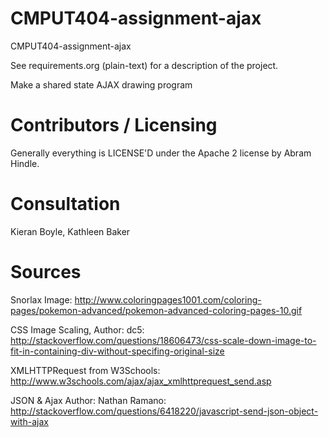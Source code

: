 CMPUT404-assignment-ajax
==============================

CMPUT404-assignment-ajax

See requirements.org (plain-text) for a description of the project.

Make a shared state AJAX drawing program

Contributors / Licensing
========================

Generally everything is LICENSE'D under the Apache 2 license by Abram Hindle.


Consultation
========================
Kieran Boyle, Kathleen Baker

Sources
========================

Snorlax Image:
http://www.coloringpages1001.com/coloring-pages/pokemon-advanced/pokemon-advanced-coloring-pages-10.gif

CSS Image Scaling, Author: dc5: 
http://stackoverflow.com/questions/18606473/css-scale-down-image-to-fit-in-containing-div-without-specifing-original-size

XMLHTTPRequest from W3Schools:
http://www.w3schools.com/ajax/ajax_xmlhttprequest_send.asp

JSON & Ajax Author: Nathan Ramano:
http://stackoverflow.com/questions/6418220/javascript-send-json-object-with-ajax
